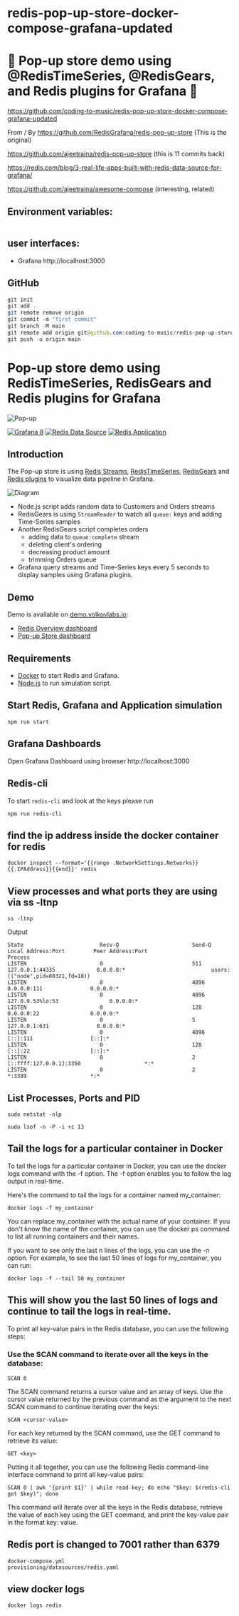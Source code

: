 # redis-pop-up-store-docker-compose-grafana-updated

# 🚀 Pop-up store demo using @RedisTimeSeries, @RedisGears, and Redis plugins for Grafana 🚀

https://github.com/coding-to-music/redis-pop-up-store-docker-compose-grafana-updated

From / By https://github.com/RedisGrafana/redis-pop-up-store (This is the original)

https://github.com/ajeetraina/redis-pop-up-store  (this is 11 commits back)

https://redis.com/blog/3-real-life-apps-built-with-redis-data-source-for-grafana/

https://github.com/ajeetraina/awesome-compose (interesting, related)


## Environment variables:

```java

```

## user interfaces:

- Grafana http://localhost:3000

## GitHub

```java
git init
git add .
git remote remove origin
git commit -m "first commit"
git branch -M main
git remote add origin git@github.com:coding-to-music/redis-pop-up-store-docker-compose-grafana-updated.git
git push -u origin main
```

# Pop-up store demo using RedisTimeSeries, RedisGears and Redis plugins for Grafana</h1>

![Pop-up](https://github.com/RedisGrafana/redis-pop-up-store/blob/master/images/pop-up-dashboard.png)

[![Grafana 8](https://img.shields.io/badge/Grafana-8-orange)](https://www.grafana.com)
[![Redis Data Source](https://img.shields.io/badge/dynamic/json?color=blue&label=Redis%20Data%20Source&query=%24.version&url=https%3A%2F%2Fgrafana.com%2Fapi%2Fplugins%2Fredis-datasource)](https://grafana.com/grafana/plugins/redis-datasource) [![Redis Application](https://img.shields.io/badge/dynamic/json?color=blue&label=Redis%20Application&query=%24.version&url=https%3A%2F%2Fgrafana.com%2Fapi%2Fplugins%2Fredis-app)](https://grafana.com/grafana/plugins/redis-app)

## Introduction

The Pop-up store is using [Redis Streams](https://redis.io/topics/streams-intro), [RedisTimeSeries](https://oss.redis.com/redistimeseries/), [RedisGears](https://oss.redis.com/redisgears/) and [Redis plugins](https://redisgrafana.github.io) to visualize data pipeline in Grafana.

![Diagram](https://github.com/RedisGrafana/redis-pop-up-store/blob/master/images/pop-up.png)

- Node.js script adds random data to Customers and Orders streams
- RedisGears is using `StreamReader` to watch all `queue:` keys and adding Time-Series samples
- Another RedisGears script completes orders
  - adding data to `queue:complete` stream
  - deleting client's ordering
  - decreasing product amount
  - trimming Orders queue
- Grafana query streams and Time-Series keys every 5 seconds to display samples using Grafana plugins.

## Demo

Demo is available on [demo.volkovlabs.io](https://demo.volkovlabs.io):

- [Redis Overview dashboard](https://demo.volkovlabs.io/d/TgibHBv7z/redis-overview?orgId=1&refresh=1h)
- [Pop-up Store dashboard](https://demo.volkovlabs.io/d/0LC0Sm7Ml/pop-up-store?orgId=1)

## Requirements

- [Docker](https://docker.com) to start Redis and Grafana.
- [Node.js](https://nodejs.org) to run simulation script.

## Start Redis, Grafana and Application simulation

```
npm run start
```

## Grafana Dashboards

Open Grafana Dashboard using browser http://localhost:3000

## Redis-cli

To start `redis-cli` and look at the keys please run

```
npm run redis-cli
```

## find the ip address inside the docker container for redis

```
docker inspect --format='{{range .NetworkSettings.Networks}}{{.IPAddress}}{{end}}' redis
```

## View processes and what ports they are using via ss -ltnp

```
ss -ltnp
```

Output

```
State                        Recv-Q                       Send-Q            Local Address:Port         Peer Address:Port                       Process           
LISTEN                       0                            511                   127.0.0.1:44335             0.0.0.0:*                           users:(("node",pid=80321,fd=18))                       
LISTEN                       0                            4096                    0.0.0.0:111               0.0.0.0:*      
LISTEN                       0                            4096              127.0.0.53%lo:53                0.0.0.0:*      
LISTEN                       0                            128                     0.0.0.0:22                0.0.0.0:*      
LISTEN                       0                            5                     127.0.0.1:631               0.0.0.0:*      
LISTEN                       0                            4096                       [::]:111                  [::]:*      
LISTEN                       0                            128                        [::]:22                   [::]:*      
LISTEN                       0                            2            [::ffff:127.0.0.1]:3350                    *:*      
LISTEN                       0                            2                             *:3389                    *:*    
```

## List Processes, Ports and PID

```
sudo netstat -nlp 
```

```
sudo lsof -n -P -i +c 13
```

## Tail the logs for a particular container in Docker

To tail the logs for a particular container in Docker, you can use the docker logs command with the -f option. The -f option enables you to follow the log output in real-time.

Here's the command to tail the logs for a container named my_container:

```
docker logs -f my_container
```

You can replace my_container with the actual name of your container. If you don't know the name of the container, you can use the docker ps command to list all running containers and their names.

If you want to see only the last n lines of the logs, you can use the -n option. For example, to see the last 50 lines of logs for my_container, you can run:

```
docker logs -f --tail 50 my_container
```

## This will show you the last 50 lines of logs and continue to tail the logs in real-time.

To print all key-value pairs in the Redis database, you can use the following steps:

### Use the SCAN command to iterate over all the keys in the database:

```
SCAN 0
```

The SCAN command returns a cursor value and an array of keys. Use the cursor value returned by the previous command as the argument to the next SCAN command to continue iterating over the keys:

```
SCAN <cursor-value>
```

For each key returned by the SCAN command, use the GET command to retrieve its value:

```
GET <key>
```

Putting it all together, you can use the following Redis command-line interface command to print all key-value pairs:

```
SCAN 0 | awk '{print $1}' | while read key; do echo "$key: $(redis-cli get $key)"; done
```

This command will iterate over all the keys in the Redis database, retrieve the value of each key using the GET command, and print the key-value pair in the format key: value.

## Redis port is changed to 7001 rather than 6379

```
docker-compose.yml
provisioning/datasources/redis.yaml
```

## view docker logs

```
docker logs redis
```
